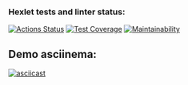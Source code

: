 ### Hexlet tests and linter status:

[![Actions Status](https://github.com/DoniyorLatipov/fullstack-javascript-project-46/actions/workflows/hexlet-check.yml/badge.svg)](https://github.com/DoniyorLatipov/fullstack-javascript-project-46/actions)
[![Test Coverage](https://api.codeclimate.com/v1/badges/7d3e5b5dd5b833e988f0/test_coverage)](https://codeclimate.com/github/DoniyorLatipov/fullstack-javascript-project-46/test_coverage)
[![Maintainability](https://api.codeclimate.com/v1/badges/7d3e5b5dd5b833e988f0/maintainability)](https://codeclimate.com/github/DoniyorLatipov/fullstack-javascript-project-46/maintainability)

## Demo asciinema:

[![asciicast](https://asciinema.org/a/Jaul0sz813DUWjwZ1pm8dWOxS.svg)](https://asciinema.org/a/Jaul0sz813DUWjwZ1pm8dWOxS)
